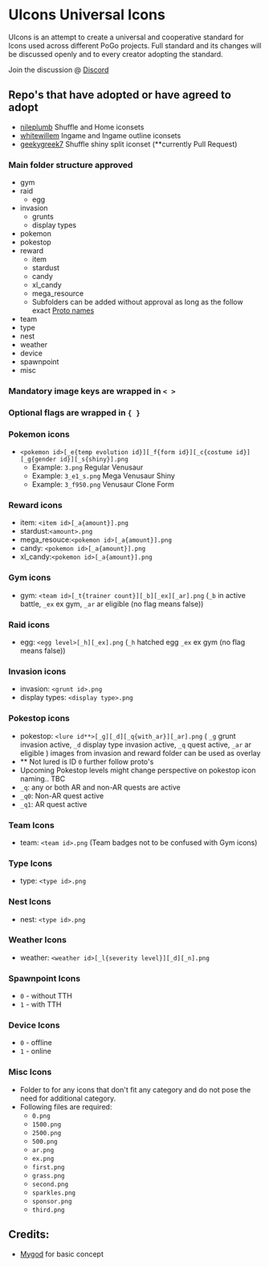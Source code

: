 # UIcons Universal Icons

UIcons is an attempt to create a universal and cooperative standard for Icons used across different PoGo projects. Full standard and its changes will be discussed openly and to every creator adopting the standard.

Join the discussion @ [Discord](https://discord.gg/cG8JwrJB6Z)

## Repo's that have adopted or have agreed to adopt

* [nileplumb](https://github.com/nileplumb) Shuffle and Home iconsets
* [whitewillem](https://github.com/whitewillem/PogoAssets) Ingame and Ingame outline iconsets
* [geekygreek7](https://github.com/geekygreek7) Shuffle shiny split iconset (**currently Pull Request)

### Main folder structure approved

- gym
- raid
  - egg 
- invasion
  - grunts
  - display types
- pokemon
- pokestop
- reward
  - item
  - stardust
  - candy
  - xl_candy
  - mega_resource
  - Subfolders can be added without approval as long as the follow exact [Proto names](https://github.com/Furtif/POGOProtos/blob/a53979d6bba81df45b1f09f7c1aa8185cb999959/base/base.proto#L16087)
- team
- type
- nest
- weather
- device
- spawnpoint
- misc 

### Mandatory image keys are wrapped in `< >`
### Optional flags are wrapped in `{ }`

### Pokemon icons

  - `<pokemon id>[_e{temp evolution id}][_f{form id}][_c{costume id}][_g{gender id}][_s{shiny}].png`
    - Example: `3.png` Regular Venusaur
    - Example: `3_e1_s.png` Mega Venusaur Shiny
    - Example: `3_f950.png` Venusaur Clone Form

### Reward icons
  - item: `<item id>[_a{amount}].png`
  - stardust:`<amount>.png`
  - mega_resouce:`<pokemon id>[_a{amount}].png`
  - candy: `<pokemon id>[_a{amount}].png`
  - xl_candy:`<pokemon id>[_a{amount}].png`
### Gym icons
  - gym: `<team id>[_t{trainer count}][_b][_ex][_ar].png` (`_b` in active battle, `_ex` ex gym, `_ar` ar eligible (no flag means false))
### Raid icons 
  - egg: `<egg level>[_h][_ex].png` (`_h` hatched egg `_ex` ex gym (no flag means false))
### Invasion icons
  - invasion: `<grunt id>.png`
  - display types: `<display type>.png`
### Pokestop icons
  - pokestop: `<lure id**>[_g][_d][_q{with_ar}][_ar].png` ( `_g` grunt invasion active, `_d` display type invasion active, `_q` quest active, `_ar` ar eligible ) images from invasion and reward folder can be used as overlay
  - ** Not lured is ID `0` further follow proto's
  - Upcoming Pokestop levels might change perspective on pokestop icon naming.. TBC
  - `_q`: any or both AR and non-AR quests are active 
  - `_q0`: Non-AR quest active
  - `_q1`: AR quest active
### Team Icons
  - team: `<team id>.png` (Team badges not to be confused with Gym icons)
### Type Icons
  - type: `<type id>.png`
### Nest Icons
  - nest: `<type id>.png` 
### Weather Icons
  - weather: `<weather id>[_l{severity level}][_d][_n].png`
### Spawnpoint Icons
  - `0` - without TTH
  - `1` - with TTH
### Device Icons
  - `0` - offline
  - `1` - online
### Misc Icons
  - Folder to for any icons that don't fit any category and do not pose the need for additional category.
  - Following files are required:
    - `0.png`
    - `1500.png`
    - `2500.png`
    - `500.png`
    - `ar.png`
    - `ex.png`
    - `first.png`
    - `grass.png`
    - `second.png`
    - `sparkles.png`
    - `sponsor.png`
    - `third.png`

## Credits:  
- [Mygod](https://github.com/Mygod/pokemon-icon-postprocessor) for basic concept
